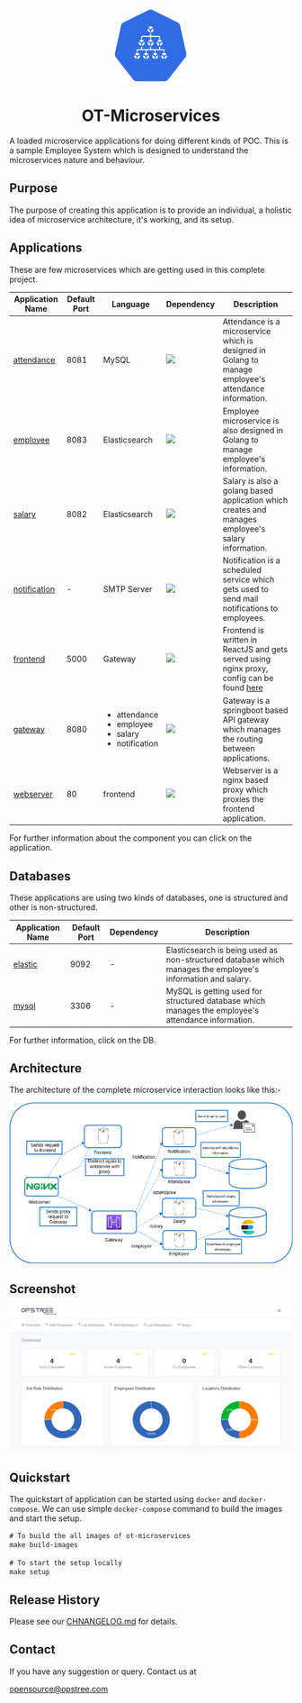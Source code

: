 <div align="center">
  <img src="./static/logo.svg" height="130" width="130">
  <h1>OT-Microservices</h1>
</div>

A loaded microservice applications for doing different kinds of POC. This is a sample Employee System which is designed to understand the microservices nature and behaviour.

## Purpose

The purpose of creating this application is to provide an individual, a holistic idea of microservice architecture, it's working, and its setup.

## Applications

These are few microservices which are getting used in this complete project.

|**Application Name**|**Default Port**|**Language**|**Dependency**|**Description**|
|--------------------|----------------|------------|--------------|---------------|
| [attendance](./attendance) | 8081 | MySQL | ![](https://cdn.worldvectorlogo.com/logos/gopher.svg) | Attendance is a microservice which is designed in Golang to manage employee's attendance information. |
| [employee](./employee) | 8083 | Elasticsearch | ![](https://cdn.worldvectorlogo.com/logos/gopher.svg) | Employee microservice is also designed in Golang to manage employee's information. |
| [salary](./salary) | 8082 | Elasticsearch | ![](https://cdn.worldvectorlogo.com/logos/gopher.svg) | Salary is also a golang based application which creates and manages employee's salary information. |
| [notification](./notification) | - | SMTP Server | ![](https://cdn.worldvectorlogo.com/logos/gopher.svg) | Notification is a scheduled service which gets used to send mail notifications to employees. |
| [frontend](./frontend) | 5000 | Gateway | ![](https://cdn.worldvectorlogo.com/logos/gopher.svg) | Frontend is written in ReactJS and gets served using nginx proxy, config can be found [here](./webserver) |
| [gateway](./gateway) | 8080 | <ul><li>attendance</li><li>employee</li><li>salary</li><li>notification</li></ul> | ![](https://cdn.worldvectorlogo.com/logos/gopher.svg) | Gateway is a springboot based API gateway which manages the routing between applications. |
| [webserver](./webserver) | 80 | frontend | ![](https://cdn.worldvectorlogo.com/logos/gopher.svg) | Webserver is a nginx based proxy which proxies the frontend application. |

For further information about the component you can click on the application.

## Databases

These applications are using two kinds of databases, one is structured and other is non-structured.

|**Application Name**|**Default Port**|**Dependency**|**Description**|
|--------------------|----------------|--------------|---------------|
| [elastic](./elastic) | 9092 | - | Elasticsearch is being used as non-structured database which manages the employee's information and salary. |
| [mysql](./mysql) | 3306 | - | MySQL is getting used for structured database which manages the employee's attendance information. |

For further information, click on the DB.

## Architecture

The architecture of the complete microservice interaction looks like this:-

<div align="center">
  <img src="./static/architecture.png">
</div>

## Screenshot

<div align="center">
  <img src="./static/frontend.png">
</div>

## Quickstart

The quickstart of application can be started using `docker` and `docker-compose`. We can use simple `docker-compose` command to build the images and start the setup.

```shell
# To build the all images of ot-microservices
make build-images

# To start the setup locally
make setup
```

## Release History

Please see our [CHNANGELOG.md](./CHNANGELOG.md) for details.

## Contact

If you have any suggestion or query. Contact us at

opensource@opstree.com
